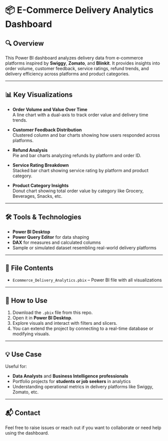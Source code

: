 # 📦 E-Commerce Delivery Analytics Dashboard

## 🔍 Overview
This Power BI dashboard analyzes delivery data from e-commerce platforms inspired by **Swiggy**, **Zomato**, and **Blinkit**. It provides insights into order volume, customer feedback, service ratings, refund trends, and delivery efficiency across platforms and product categories.

---

## 📊 Key Visualizations

- **Order Volume and Value Over Time**  
  A line chart with a dual-axis to track order value and delivery time trends.

- **Customer Feedback Distribution**  
  Clustered column and bar charts showing how users responded across platforms.

- **Refund Analysis**  
  Pie and bar charts analyzing refunds by platform and order ID.

- **Service Rating Breakdown**  
  Stacked bar chart showing service rating by platform and product category.

- **Product Category Insights**  
  Donut chart showing total order value by category like Grocery, Beverages, Snacks, etc.

---

## 🛠 Tools & Technologies

- **Power BI Desktop**  
- **Power Query Editor** for data shaping  
- **DAX** for measures and calculated columns  
- Sample or simulated dataset resembling real-world delivery platforms

---

## 📁 File Contents

- `Ecommerce_Delivery_Analytics.pbix` – Power BI file with all visualizations

---

## 🚀 How to Use

1. Download the `.pbix` file from this repo.
2. Open it in **Power BI Desktop**.
3. Explore visuals and interact with filters and slicers.
4. You can extend the project by connecting to a real-time database or modifying visuals.

---

## 💡 Use Case

Useful for:
- **Data Analysts** and **Business Intelligence professionals**  
- Portfolio projects for **students or job seekers** in analytics  
- Understanding operational metrics in delivery platforms like Swiggy, Zomato, etc.

---

## 📬 Contact

Feel free to raise issues or reach out if you want to collaborate or need help using the dashboard.

